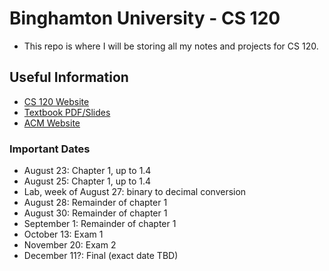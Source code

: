 # Binghamton University - CS 120
- This repo is where I will be storing all my notes and projects for CS 120.

## Useful Information
- [CS 120 Website](http://www.cs.binghamton.edu/~pmadden/courses/cs120/index.html)
- [Textbook PDF/Slides](http://booksite.elsevier.com/9780123944245/)
- [ACM Website](http://binghamtonacm.com/events.html)


### Important Dates
- August 23: Chapter 1, up to 1.4
- August 25: Chapter 1, up to 1.4
- Lab, week of August 27: binary to decimal conversion
- August 28: Remainder of chapter 1
- August 30: Remainder of chapter 1
- September 1: Remainder of chapter 1
- October 13: Exam 1
- November 20: Exam 2
- December 11?: Final (exact date TBD)